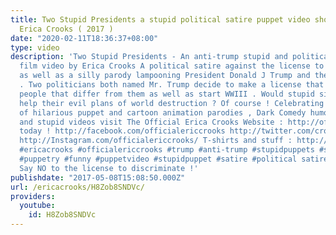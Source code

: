 ```yaml
---
title: Two Stupid Presidents a stupid political satire puppet video short film by
  Erica Crooks ( 2017 )
date: "2020-02-11T18:36:37+08:00"
type: video
description: 'Two Stupid Presidents - An anti-trump stupid and political satire puppet
  film video by Erica Crooks A political satire against the license to discriminate
  as well as a silly parody lampooning President Donald J Trump and the Conservatives
  . Two politicians both named Mr. Trump decide to make a license that discriminates
  people that differ from them as well as start WWIII . Would stupid simpleton voters
  help their evil plans of world destruction ? Of course ! Celebrating over 10 years
  of hilarious puppet and cartoon animation parodies , Dark Comedy humor , satires
  and stupid videos visit The Official Erica Crooks Website : http://officialericcrooks.com
  today ! http://facebook.com/officialericcrooks http://twitter.com/crooks_erica http://youtube.com/user/officialericcrooks
  http://Instagram.com/officialericcrooks/ T-shirts and stuff : http://www.zazzle.com/officialericcrooks
  #ericacrooks #officialericcrooks #trump #anti-trump #stupidpuppets #stupid #puppet
  #puppetry #funny #puppetvideo #stupidpuppet #satire #political satire #parody #slapstick
  Say NO to the license to discriminate !'
publishdate: "2017-05-08T15:08:50.000Z"
url: /ericacrooks/H8Zob8SNDVc/
providers:
  youtube:
    id: H8Zob8SNDVc
---
```

